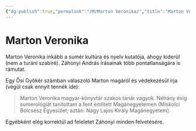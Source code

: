 ```yaml
---
{"dg-publish":true,"permalink":"/M/Marton Veronika/","title":"Marton Veronika","created":"2023-10-25T02:20","updated":"2024-10-25T23:22"}
---
```



# Marton Veronika

Marton Veronika inkább a sumér kultúra és nyelv kutatója, ahogy kiderül (nem a turáni szabiré). Záhonyi András írásainak több pontatlanságára is rámutat.  
  

Egy Ősi Gyökér számban válaszoló Marton magáról és védekezésül írja (végül csak ennyit tennék ide):  
> Marton Veronika magyar-könyvtár szakos tanár vagyok. Néhány évig sumerológiát tanítottam a fent említett Magánegyetemen (Miskolci Bölcsész Egyesület; aztán: Nagy Lajos Király Magánegyetem).  

Egyébként elég korrektül ad feleletet Záhonyi minden felvetésére.  
